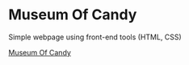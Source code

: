 # Museum Of Candy
Simple webpage using front-end tools (HTML, CSS)

[Museum Of Candy](https://anupam215769.github.io/museum-of-candy/)
